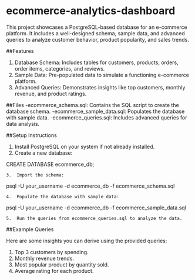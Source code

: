 # ecommerce-analytics-dashboard
This project showcases a PostgreSQL-based database for an e-commerce platform. It includes a well-designed schema, sample data, and advanced queries to analyze customer behavior, product popularity, and sales trends.

##Features
1. Database Schema: Includes tables for customers, products, orders, order items, categories, and reviews.
2. Sample Data: Pre-populated data to simulate a functioning e-commerce platform.
3. Advanced Queries: Demonstrates insights like top customers, monthly revenue, and product ratings.

##Files
-ecommerce_schema.sql: Contains the SQL script to create the database schema.
-ecommerce_sample_data.sql: Populates the database with sample data.
-ecommerce_queries.sql: Includes advanced queries for data analysis.

##Setup Instructions
1. Install PostgreSQL on your system if not already installed.
2. Create a new database:

CREATE DATABASE ecommerce_db;


	3.	Import the schema:

psql -U your_username -d ecommerce_db -f ecommerce_schema.sql


	4.	Populate the database with sample data:

psql -U your_username -d ecommerce_db -f ecommerce_sample_data.sql


	5.	Run the queries from ecommerce_queries.sql to analyze the data.

##Example Queries

Here are some insights you can derive using the provided queries:
1. Top 3 customers by spending.
2. Monthly revenue trends.
3. Most popular product by quantity sold.
4. Average rating for each product.
